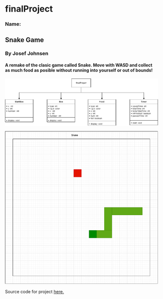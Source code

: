 # finalProject

### Name:

## Snake Game

### By Josef Johnsen 

#### A remake of the clasic game called Snake. Move with WASD and collect as much food as posible without running into yourself or out of bounds!

![Snake](https://github.com/josefjohnsen/finalProject/blob/gh-pages/images/snakeUML.png?raw=true)

![MockUp](https://github.com/josefjohnsen/finalProject/blob/gh-pages/images/mockUp%20(1).png?raw=true)

Source code for project [here.](https://github.com/josefjohnsen/finalProject/tree/gh-pages/src)
